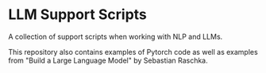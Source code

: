 # LLM Support Scripts
A collection of support scripts when working with NLP and LLMs.

This repository also contains examples of Pytorch code as well as 
examples from "Build a Large Language Model" by Sebastian Raschka.
